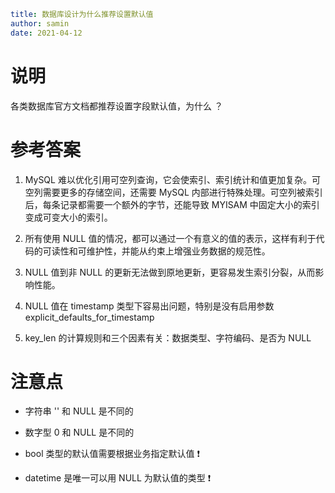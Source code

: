 ```yaml
title: 数据库设计为什么推荐设置默认值
author: samin
date: 2021-04-12
```

# 说明

各类数据库官方文档都推荐设置字段默认值，为什么 ？

# 参考答案

1. MySQL 难以优化引用可空列查询，它会使索引、索引统计和值更加复杂。可空列需要更多的存储空间，还需要 MySQL 内部进行特殊处理。可空列被索引后，每条记录都需要一个额外的字节，还能导致 MYISAM 中固定大小的索引变成可变大小的索引。

2. 所有使用 NULL 值的情况，都可以通过一个有意义的值的表示，这样有利于代码的可读性和可维护性，并能从约束上增强业务数据的规范性。

3. NULL 值到非 NULL 的更新无法做到原地更新，更容易发生索引分裂，从而影响性能。

4. NULL 值在 timestamp 类型下容易出问题，特别是没有启用参数 explicit_defaults_for_timestamp

5. key_len 的计算规则和三个因素有关：数据类型、字符编码、是否为 NULL

# 注意点

- 字符串 '' 和 NULL 是不同的

- 数字型 0 和 NULL 是不同的

- bool 类型的默认值需要根据业务指定默认值 ❗

- datetime 是唯一可以用 NULL 为默认值的类型 ❗
